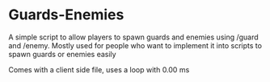 # Guards-Enemies
A simple script to allow players to spawn guards and enemies using /guard and /enemy. Mostly used for people who want to implement it into scripts to spawn guards or enemies easily

Comes with a client side file, uses a loop with 0.00 ms
